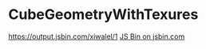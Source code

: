 # CubeGeometryWithTexures

https://output.jsbin.com/xiwalel/1
<a class="jsbin-embed" href="https://jsbin.com/xiwalel/embed">JS Bin on jsbin.com</a><script src="https://static.jsbin.com/js/embed.min.js?4.1.8"></script>
